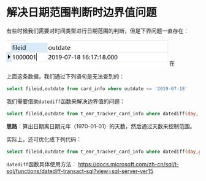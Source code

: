 # 解决日期范围判断时边界值问题

有些时候我们需要对时间类型进行日期范围的判断，但是下界问题一直存在：

![](../images/2.png)在

上面这条数据，我们通过下列语句是无法查到的：

```sql
select fileid,outdate from card_info where outdate <= '2019-07-18'
```

我们需要借助`datediff`函数来解决边界值的问题：

```sql
select fileid,outdate from t_emr_tracker_card_info where datediff(day,'1970-01-01',outdate) <= datediff(day,'1970-01-01','2019-07-18')
```

**思路**：算出日期离日期元年（1970-01-01）的天数，然后通过天数来控制范围。

实际上，还可优化成下列代码：

```sql
select fileid,outdate from t_emr_tracker_card_info where datediff(day,getdate(),outdate) <= datediff(day,getdate(),'2019-07-18')
```



`datediff`函数具体使用方法： https://docs.microsoft.com/zh-cn/sql/t-sql/functions/datediff-transact-sql?view=sql-server-ver15 

